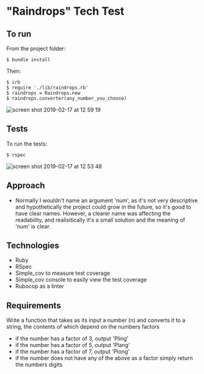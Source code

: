 # "Raindrops" Tech Test

## To run

From the project folder:

```
$ bundle install
```
Then:

```
$ irb
$ require './lib/raindrops.rb'
$ raindrops = Raindrops.new
$ raindrops.converter(any_number_you_choose)
```

![screen shot 2019-02-17 at 12 59 19](https://user-images.githubusercontent.com/42243785/52913220-e9873d80-32b3-11e9-9b2b-d816a688bea7.png)

## Tests

To run the tests:

```
$ rspec
```
![screen shot 2019-02-17 at 12 53 48](https://user-images.githubusercontent.com/42243785/52913185-6239ca00-32b3-11e9-80a5-94e1bfd33908.png)

## Approach

- Normally I wouldn't name an argument 'num', as it's not very descriptive and hypothetically the project could grow in the future, so it's good to have clear names. However, a clearer name was affecting the readability, and realisitically it's a small solution and the meaning of 'num' is clear. 

## Technologies

- Ruby
- RSpec
- Simple_cov to measure test coverage
- Simple_cov console to easily view the test coverage
- Rubocop as a linter 

## Requirements

Write a function that takes as its input a number (n) and converts it to a string, the contents of which depend on the numbers factors

- if the number has a factor of 3, output 'Pling'
- if the number has a factor of 5, output 'Plang'
- if the number has a factor of 7, output 'Plong'
- if the number does not have any of the above as a factor simply return the numbers digits







